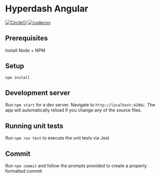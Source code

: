 # Hyperdash Angular

[![CircleCI](https://circleci.com/gh/hypertrace/hyperdash-angular.svg?style=shield)](https://circleci.com/gh/hypertrace/hyperdash-angular)
[![codecov](https://codecov.io/gh/hypertrace/hyperdash-angular/branch/main/graph/badge.svg)](https://codecov.io/gh/hypertrace/hyperdash-angular)

## Prerequisites

Install Node + NPM

## Setup

`npm install`

## Development server

Run `npm start` for a dev server. Navigate to `http://localhost:4200/`. The app will automatically reload if you change any of the source files.

## Running unit tests

Run `npm run test` to execute the unit tests via Jest

## Commit

Run `npm commit` and follow the prompts provided to create a properly formatted commit
